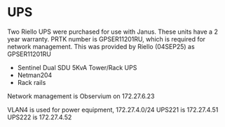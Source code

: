 # UPS

Two Riello UPS were purchased for use with Janus.
These units have a 2 year warranty.
PRTK number is GPSER11201RU, which is required for network management. 
This was provided by Riello (04SEP25) as GPSER11201RU

- Sentinel Dual SDU 5KvA Tower/Rack UPS
- Netman204
- Rack rails

Network management is Observium on 172.27.6.23

VLAN4 is used for power equipment, 172.27.4.0/24
UPS221 is 172.27.4.51
UPS222 is 172.27.4.52




 
